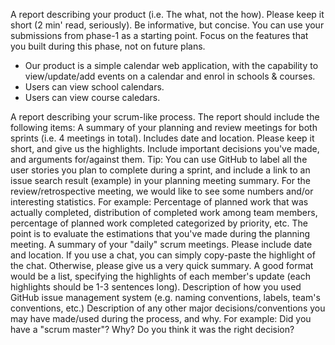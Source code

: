 A report describing your product (i.e. The what, not the how).
Please keep it short (2 min' read, seriously).
Be informative, but concise.
You can use your submissions from phase-1 as a starting point.
Focus on the features that you built during this phase, not on future plans.
* Our product is a simple calendar web application, with the capability to view/update/add events on a calendar and enrol in schools & courses. 
* Users can view school calendars.
* Users can view course caledars.

A report describing your scrum-like process. The report should include the following items:
A summary of your planning and review meetings for both sprints (i.e. 4 meetings in total).
Includes date and location.
Please keep it short, and give us the highlights.
Include important decisions you've made, and arguments for/against them.
Tip: You can use GitHub to label all the user stories you plan to complete during a sprint, and include a link to an issue search result (example) in your planning meeting summary.
For the review/retrospective meeting, we would like to see some numbers and/or interesting statistics.
For example: Percentage of planned work that was actually completed, distribution of completed work among team members, percentage of planned work completed categorized by priority, etc.
The point is to evaluate the estimations that you've made during the planning meeting.
A summary of your "daily" scrum meetings.
Please include date and location.
If you use a chat, you can simply copy-paste the highlight of the chat.
Otherwise, please give us a very quick summary.
A good format would be a list, specifying the highlights of each member's update (each highlights should be 1-3 sentences long).
Description of how you used GitHub issue management system (e.g. naming conventions, labels, team's conventions, etc.)
Description of any other major decisions/conventions you may have made/used during the process, and why.
For example: Did you have a "scrum master"? Why? Do you think it was the right decision?